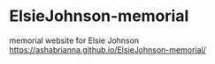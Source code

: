 # ElsieJohnson-memorial
memorial website for Elsie Johnson
https://ashabrianna.github.io/ElsieJohnson-memorial/
